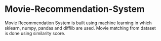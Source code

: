 # Movie-Recommendation-System
Movie Recommendation System is built using machine learning in which sklearn, numpy, pandas and difflib are used. Movie matching from dataset is done using similarity score. 
